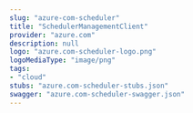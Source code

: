 ```yaml
---
slug: "azure-com-scheduler"
title: "SchedulerManagementClient"
provider: "azure.com"
description: null
logo: "azure.com-scheduler-logo.png"
logoMediaType: "image/png"
tags:
- "cloud"
stubs: "azure.com-scheduler-stubs.json"
swagger: "azure.com-scheduler-swagger.json"
---
```

